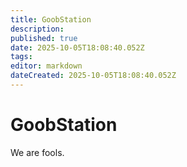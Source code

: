 ```yaml
---
title: GoobStation
description: 
published: true
date: 2025-10-05T18:08:40.052Z
tags: 
editor: markdown
dateCreated: 2025-10-05T18:08:40.052Z
---
```


# GoobStation
We are fools.